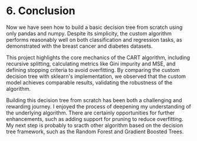 # 6. Conclusion
Now we have seen how to build a basic decision tree from scratch using only pandas and numpy. Despite its simplicity, the custom algorithm performs reasonably well on both classification and regression tasks, as demonstrated with the breast cancer and diabetes datasets.

This project highlights the core mechanics of the CART algorithm, including recursive splitting, calculating metrics like Gini impurity and MSE, and defining stopping criteria to avoid overfitting. By comparing the custom decision tree with sklearn's implementation, we observed that the custom model achieves comparable results, validating the robustness of the algorithm.

Building this decision tree from scratch has been both a challenging and rewarding journey. I enjoyed the process of deepening my understanding of the underlying algorithm. There are certainly opportunities for further enhancements, such as adding support for pruning to reduce overfitting. My next step is probably to sracth other algorithm based on the decision tree framework, such as the Random Forest and Gradient Boosted Trees.